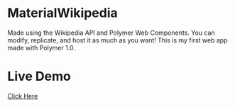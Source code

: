 # MaterialWikipedia
Made using the Wikipedia API and Polymer Web Components. You can modify, replicate, and host it as much as you want! This is my first web app made with Polymer 1.0.
# Live Demo
[Click Here](http://jeffcheema.tk/projects/information)

